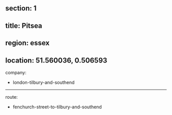 section: 1
----
title: Pitsea
----
region: essex
----
location: 51.560036, 0.506593
----
company:
- london-tilbury-and-southend
----
route:
- fenchurch-street-to-tilbury-and-southend

